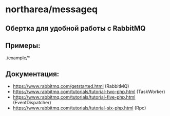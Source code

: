 # northarea/messageq
## Обертка для удобной работы с RabbitMQ

## Примеры:
./example/*
## Документация:
- https://www.rabbitmq.com/getstarted.html (RabbitMQ)
- https://www.rabbitmq.com/tutorials/tutorial-two-php.html (TaskWorker)
- https://www.rabbitmq.com/tutorials/tutorial-five-php.html (EventDispatcher)
- https://www.rabbitmq.com/tutorials/tutorial-six-php.html (Rpc)